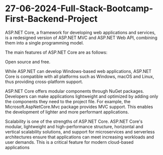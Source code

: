 # 27-06-2024-Full-Stack-Bootcamp-First-Backend-Project

ASP.NET Core, a framework for developing web applications and services, is a redesigned version of ASP.NET MVC and ASP.NET Web API, combining them into a single programming model.

The main features of ASP.NET Core are as follows:

Open source and free.

While ASP.NET can develop Windows-based web applications, ASP.NET Core is compatible with all platforms such as Windows, macOS and Linux, thus providing cross-platform support.

ASP.NET Core offers modular components through NuGet packages. Developers can make applications lightweight and optimized by adding only the components they need to the project file. For example, the Microsoft.AspNetCore.Mvc package provides MVC support. This enables the development of lighter and more performant applications.

Scalability is one of the strengths of ASP.NET Core. ASP.NET Core's modular, lightweight and high-performance structure, horizontal and vertical scalability solutions, and support for microservices and serverless architectures ensure that applications can meet increasing workloads and user demands. This is a critical feature for modern cloud-based applications
